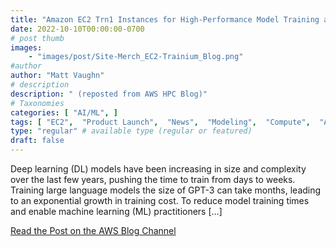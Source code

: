 ```yaml
---
title: "Amazon EC2 Trn1 Instances for High-Performance Model Training are Now Available"
date: 2022-10-10T00:00:00-0700
# post thumb
images:
    - "images/post/Site-Merch_EC2-Trainium_Blog.png"
#author
author: "Matt Vaughn"
# description
description: " (reposted from AWS HPC Blog)"
# Taxonomies
categories: [ "AI/ML", ]
tags: [ "EC2",  "Product Launch",  "News",  "Modeling",  "Compute",  "Artificial Intelligence",  "AI/ML",  "hpcblog", ]
type: "regular" # available type (regular or featured)
draft: false
---
```


Deep learning (DL) models have been increasing in size and complexity over the last few years, pushing the time to train from days to weeks. Training large language models the size of GPT-3 can take months, leading to an exponential growth in training cost. To reduce model training times and enable machine learning (ML) practitioners […]

<a href="https://aws.amazon.com/blogs/aws/amazon-ec2-trn1-instances-for-high-performance-model-training-are-now-available/" class="btn btn-primary btn-lg active" role="button" aria-pressed="true" style="margin-top: 8px;">Read the Post on the AWS Blog Channel</a>